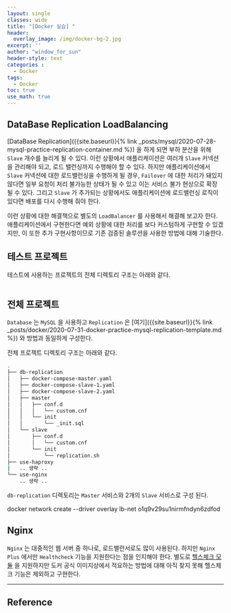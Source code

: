 ```yaml
--- 
layout: single
classes: wide
title: "[Docker 실습] "
header:
  overlay_image: /img/docker-bg-2.jpg
excerpt: ''
author: "window_for_sun"
header-style: text
categories :
  - Docker
tags:
  - Docker
toc: true
use_math: true
---  
```


## DataBase Replication LoadBalancing
[DataBase Replication]({{site.baseurl}}{% link _posts/mysql/2020-07-28-mysql-practice-replication-container.md %})
을 하게 되면 부하 분산을 위해 `Slave` 개수를 늘리게 될 수 있다. 
이런 상황에서 애플리케이션은 여러개 `Slave` 커넥션을 관리해야 되고, 로드 밸런싱까지 수행해야 할 수 있다. 
하지만 애플리케이션에서 `Slave` 커넥션에 대한 로드밸런싱을 수행하게 될 경우, 
`Failover` 에 대한 처리가 돼있지 않다면 일부 요청이 처리 불가능한 상태가 될 수 있고 이는 서비스 불가 현상으로 확장 될 수 있다. 
그리고 `Slave` 가 추가되는 상황에서도 애플리케이션에 로드밸런싱 로직이 있다면 배포를 다시 수행해 줘야 한다.  

이런 상황에 대한 해결책으로 별도의 `LoadBalancer` 를 사용해서 해결해 보고자 한다. 
애플리케이션에서 구현한다면 예외 상황에 대한 처리를 보다 커스텀하게 구현할 수 있겠지만, 
이 또한 추가 구현사항이므로 기존 검증된 솔루션을 사용한 방법에 대해 기술한다.  

## 테스트 프로젝트
테스트에 사용하는 프로젝트의 전체 디렉토리 구조는 아래와 같다. 

```bash

```  

## 전체 프로젝트
`Database` 는 `MySQL` 을 사용하고 `Replication` 은 [여기]({{site.baseurl}}{% link _posts/docker/2020-07-31-docker-practice-mysql-replication-template.md %})
와 방법과 동일하게 구성한다. 

전체 프로젝트 디렉토리 구조는 아래와 같다. 

```bash
.
├── db-replication
│   ├── docker-compose-master.yaml
│   ├── docker-compose-slave-1.yaml
│   ├── docker-compose-slave-2.yaml
│   ├── master
│   │   ├── conf.d
│   │   │   └── custom.cnf
│   │   └── init
│   │       └── _init.sql
│   └── slave
│       ├── conf.d
│       │   └── custom.cnf
│       └── init
│           └── replication.sh
├── use-haproxy
|   .. 생략 ..
└── use-nginx
    .. 생략 ..
```  

`db-replication` 디렉토리는 `Master` 서비스와 2개의 `Slave` 서비스로 구성 된다. 




docker network create --driver overlay lb-net
o1q9v29su1nirmfndyn6zdfod











































## Nginx
`Nginx` 는 대중적인 웹 서버 중 하나로, 로드밸런서로도 많이 사용된다. 
하지만 `Nginx Plus` 에서만 `Healthcheck` 기능을 지원한다는 점을 인지해야 한다. 
별도로 [헬스체크 모듈](https://github.com/yaoweibin/nginx_upstream_check_module) 
을 지원하지만 도커 공식 이미지상에서 적요하는 방법에 대해 아직 찾지 못해 헬스체크 기능은 제외하고 구현한다. 























































---
## Reference
[]()  